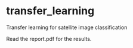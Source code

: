# transfer_learning
Transfer learning for satellite image classification

Read the report.pdf for the results.
